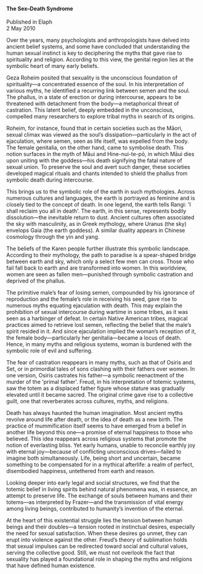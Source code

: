 <h4>The Sex–Death Syndrome</h4>


Published in Elaph
<br>
2 May 2010


Over the years, many psychologists and anthropologists have delved into ancient belief systems, and some have concluded that understanding the human sexual instinct is key to deciphering the myths that gave rise to spirituality and religion. According to this view, the genital region lies at the symbolic heart of many early beliefs.

Geza Roheim posited that sexuality is the unconscious foundation of spirituality—a concentrated essence of the soul. In his interpretation of various myths, he identified a recurring link between semen and the soul. The phallus, in a state of erection or during intercourse, appears to be threatened with detachment from the body—a metaphorical threat of castration. This latent belief, deeply embedded in the unconscious, compelled many researchers to explore tribal myths in search of its origins.

Roheim, for instance, found that in certain societies such as the Māori, sexual climax was viewed as the soul’s dissipation—particularly in the act of ejaculation, where semen, seen as life itself, was expelled from the body. The female genitalia, on the other hand, came to symbolise death. This notion surfaces in the myth of Māui and Hine-nui-te-pō, in which Māui dies upon uniting with the goddess—his death signifying the fatal nature of sexual union. To preserve the soul and avert such danger, these societies developed magical rituals and chants intended to shield the phallus from symbolic death during intercourse.

This brings us to the symbolic role of the earth in such mythologies. Across numerous cultures and languages, the earth is portrayed as feminine and is closely tied to the concept of death. In one legend, the earth tells Rangi: 'I shall reclaim you all in death'. The earth, in this sense, represents bodily dissolution—the inevitable return to dust. Ancient cultures often associated the sky with masculinity, as in Greek mythology, where Uranus (the sky) envelops Gaia (the earth goddess). A similar duality appears in Chinese cosmology through the yin and yang.

The beliefs of the Karen people further illustrate this symbolic landscape. According to their mythology, the path to paradise is a spear-shaped bridge between earth and sky, which only a select few men can cross. Those who fail fall back to earth and are transformed into women. In this worldview, women are seen as fallen men—punished through symbolic castration and deprived of the phallus.

The primitive male’s fear of losing semen, compounded by his ignorance of reproduction and the female’s role in receiving his seed, gave rise to numerous myths equating ejaculation with death. This may explain the prohibition of sexual intercourse during wartime in some tribes, as it was seen as a harbinger of defeat. In certain Native American tribes, magical practices aimed to retrieve lost semen, reflecting the belief that the male’s spirit resided in it. And since ejaculation implied the woman’s reception of it, the female body—particularly her genitalia—became a locus of death. Hence, in many myths and religious systems, woman is burdened with the symbolic role of evil and suffering.

The fear of castration reappears in many myths, such as that of Osiris and Set, or in primordial tales of sons clashing with their fathers over women. In one version, Osiris castrates his father—a symbolic reenactment of the murder of the 'primal father'. Freud, in his interpretation of totemic systems, saw the totem as a displaced father figure whose stature was gradually elevated until it became sacred. The original crime gave rise to a collective guilt, one that reverberates across cultures, myths, and religions.

Death has always haunted the human imagination. Most ancient myths revolve around life after death, or the idea of death as a new birth. The practice of mummification itself seems to have emerged from a belief in another life beyond this one—a promise of eternal happiness to those who believed. This idea reappears across religious systems that promote the notion of everlasting bliss. Yet early humans, unable to reconcile earthly joy with eternal joy—because of conflicting unconscious drives—failed to imagine both simultaneously. Life, being short and uncertain, became something to be compensated for in a mythical afterlife: a realm of perfect, disembodied happiness, untethered from earth and reason.

Looking deeper into early legal and social structures, we find that the totemic belief in living spirits behind natural phenomena was, in essence, an attempt to preserve life. The exchange of souls between humans and their totems—as interpreted by Frazer—and the transmission of vital energy among living beings, contributed to humanity’s invention of the eternal.

At the heart of this existential struggle lies the tension between human beings and their doubles—a tension rooted in instinctual desires, especially the need for sexual satisfaction. When these desires go unmet, they can erupt into violence against the other. Freud’s theory of sublimation holds that sexual impulses can be redirected toward social and cultural values, serving the collective good. Still, we must not overlook the fact that sexuality has played a foundational role in shaping the myths and religions that have defined human existence.
